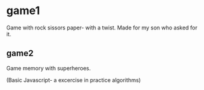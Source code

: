 # game1

Game with rock sissors paper- with a twist.
Made for my son who asked for it. 

## game2

Game memory with superheroes.

(Basic Javascript- a excercise in practice algorithms)
